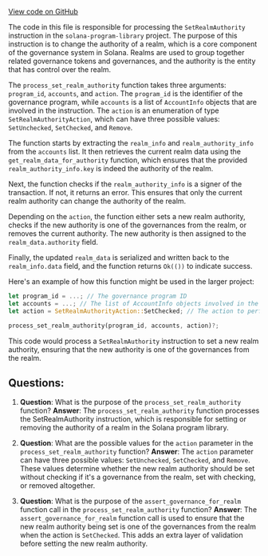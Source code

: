 [View code on GitHub](https://github.com/solana-labs/solana-program-library/governance/program/src/processor/process_set_realm_authority.rs)

The code in this file is responsible for processing the `SetRealmAuthority` instruction in the `solana-program-library` project. The purpose of this instruction is to change the authority of a realm, which is a core component of the governance system in Solana. Realms are used to group together related governance tokens and governances, and the authority is the entity that has control over the realm.

The `process_set_realm_authority` function takes three arguments: `program_id`, `accounts`, and `action`. The `program_id` is the identifier of the governance program, while `accounts` is a list of `AccountInfo` objects that are involved in the instruction. The `action` is an enumeration of type `SetRealmAuthorityAction`, which can have three possible values: `SetUnchecked`, `SetChecked`, and `Remove`.

The function starts by extracting the `realm_info` and `realm_authority_info` from the `accounts` list. It then retrieves the current realm data using the `get_realm_data_for_authority` function, which ensures that the provided `realm_authority_info.key` is indeed the authority of the realm.

Next, the function checks if the `realm_authority_info` is a signer of the transaction. If not, it returns an error. This ensures that only the current realm authority can change the authority of the realm.

Depending on the `action`, the function either sets a new realm authority, checks if the new authority is one of the governances from the realm, or removes the current authority. The new authority is then assigned to the `realm_data.authority` field.

Finally, the updated `realm_data` is serialized and written back to the `realm_info.data` field, and the function returns `Ok(())` to indicate success.

Here's an example of how this function might be used in the larger project:

```rust
let program_id = ...; // The governance program ID
let accounts = ...; // The list of AccountInfo objects involved in the instruction
let action = SetRealmAuthorityAction::SetChecked; // The action to perform

process_set_realm_authority(program_id, accounts, action)?;
```

This code would process a `SetRealmAuthority` instruction to set a new realm authority, ensuring that the new authority is one of the governances from the realm.
## Questions: 
 1. **Question**: What is the purpose of the `process_set_realm_authority` function?
   **Answer**: The `process_set_realm_authority` function processes the SetRealmAuthority instruction, which is responsible for setting or removing the authority of a realm in the Solana program library.

2. **Question**: What are the possible values for the `action` parameter in the `process_set_realm_authority` function?
   **Answer**: The `action` parameter can have three possible values: `SetUnchecked`, `SetChecked`, and `Remove`. These values determine whether the new realm authority should be set without checking if it's a governance from the realm, set with checking, or removed altogether.

3. **Question**: What is the purpose of the `assert_governance_for_realm` function call in the `process_set_realm_authority` function?
   **Answer**: The `assert_governance_for_realm` function call is used to ensure that the new realm authority being set is one of the governances from the realm when the action is `SetChecked`. This adds an extra layer of validation before setting the new realm authority.